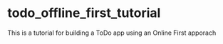 # todo_offline_first_tutorial

This is a tutorial for building a ToDo app using an Online First apporach


